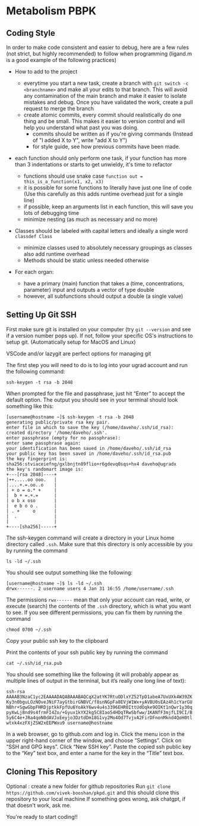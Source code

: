 # Metabolism PBPK

## Coding Style

In order to make code consistent and easier to debug, here are a few rules (not strict, but highly recommended) to follow when programming (ligand.m is a good example of the following practices)

- How to add to the project
  - everytime you start a new task, create a branch with `git switch -c <branchname>` and make all your edits to that branch. This will avoid any contamination of the main branch and
  make it easier to isolate mistakes and debug. Once you have validated the work, create a pull request to merge the branch
  - create atomic commits, every commit should realistically do one thing and be small. This makes it easier to version control and will help you understand what past you was doing.
    - commits should be written as if you're giving commands (Instead of "I added X to Y", write "add X to Y")
    - for style guide, see how previous commits have been made. 

- each function should only perform one task, if your function has more than 3 indentations or starts to get unwieldy, it's time to refactor
  - functions should use snake case `function out = this_is_a_function(x1, x2, x3)`
  - it is possible for some functions to literally have just one line of code (Use this carefully as this adds runtime overhead just for a single line)
  - if possible, keep an arguments list in each function, this will save you lots of debugging time
  - minimize nesting (as much as necessary and no more)

- Classes should be labeled with capital letters and ideally a single word `classdef Class`
  - minimize classes used to absolutely necessary groupings as classes also add runtime overhead
  - Methods should be static unless needed otherwise

- For each organ:
  - have a primary (main) function that takes a (time, concentrations, parameter) input and outputs a vector of type double
  - however, all subfunctions should output a double (a single value)

## Setting Up Git SSH

First make sure git is installed on your computer (try `git --version` and see if a version number pops up). If not, follow your
specific OS's instructions to setup git. (Automatically setup for MacOS and Linux)

VSCode and/or lazygit are perfect options for managing git

The first step you will need to do is to log into your ugrad account and run the following command:

`ssh-keygen -t rsa -b 2048`

When prompted for the file and passphrase, just hit “Enter” to accept the default option. The output you should see in your terminal should look something like this:

```
[username@hostname ~]$ ssh-keygen -t rsa -b 2048
generating public/private rsa key pair.
enter file in which to save the key (/home/daveho/.ssh/id_rsa): 
created directory '/home/daveho/.ssh'.
enter passphrase (empty for no passphrase): 
enter same passphrase again: 
your identification has been saved in /home/daveho/.ssh/id_rsa
your public key has been saved in /home/daveho/.ssh/id_rsa.pub
the key fingerprint is:
sha256:stviaceiefng/gxlbnjtn89flio+r6gdevq0sqs+hx4 daveho@ugradx
the key's randomart image is:
+---[rsa 2048]----+
|++.....oo ooo.   |
|....+.=.oo..o    |
| + o = o.* +     |
|  b + =.+.=      |
| o b x oso       |
|  e b o o .      |
| . +     o       |
|  .              |
|                 |
+----[sha256]-----+
```
The ssh-keygen command will create a directory in your Linux home directory called `.ssh`. Make sure that this directory is only accessible by you by running the command

`ls -ld ~/.ssh `

You should see output something like the following:

```
[username@hostname ~]$ ls -ld ~/.ssh
drwx------. 2 username users 4 Jan 31 16:55 /home/username/.ssh
```
The permissions `rwx------` mean that only your account can read, write, or execute (search) the contents of the `.ssh` directory, which is what you want to see. If you see different permissions, you can fix them by running the command

`chmod 0700 ~/.ssh `

Copy your public ssh key to the clipboard

Print the contents of your ssh public key by running the command

`cat ~/.ssh/id_rsa.pub `

You should see something like the following (it will probably appear as multiple lines of output in the terminal, but it’s really one long line of text):

`ssh-rsa AAAAB3NzaC1yc2EAAAADAQABAAABAQCqX2atYK7RtuODlxYZ52TpD1abeA7UxUXk4W39ZKKy3n0bguLOzNOveJNiF7ayGtbirGNBVC/f8snNGpFa8EVjW1Wx+yAVBU0sEAz4h1cYarGUNBhr+SgwGbpFHRDjptkkFpfUu6YoAkY6wv4u4s3396EHR0IttUdOqke9OIKt1nQwr1y30qpyXwLj8nd9s4frmFI4Zo/+Gyux1kYX2kg5C8Iao54HDqTRwSbfww/1KANfF3mjfLI9CI/B5y6C4e+JRa4qoN0dAVJxEeyjo3DztdDm18G1vy2Mo4Od7TvjvA2FirDFnonMknd4QoH0tlwtxk4xzFXjZSW2xEEPWxu9 username@hostname `

In a web browser, go to github.com and log in. Click the menu icon in the upper right-hand corner of the window, and choose “Settings”. Click on “SSH and GPG keys”. Click “New SSH key”.
Paste the copied ssh public key to the “Key” text box, and enter a name for the key in the “Title” text box.


## Cloning This Repository

Optional : create a new folder for github repositories
Run `git clone https://github.com/vivek-booshan/pkpd.git` and this should clone this repository to your local machine
If something goes wrong, ask chatgpt, if that doesn't work, ask me.

You're ready to start coding!!
